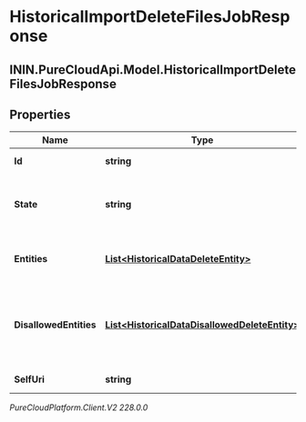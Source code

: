 # HistoricalImportDeleteFilesJobResponse

## ININ.PureCloudApi.Model.HistoricalImportDeleteFilesJobResponse

## Properties

|Name | Type | Description | Notes|
|------------ | ------------- | ------------- | -------------|
| **Id** | **string** | The Job Id Request | [optional] |
| **State** | **string** | Property denoting the state of the remove request | [optional] |
| **Entities** | [**List&lt;HistoricalDataDeleteEntity&gt;**](HistoricalDataDeleteEntity) | The request entities that got deleted | [optional] |
| **DisallowedEntities** | [**List&lt;HistoricalDataDisallowedDeleteEntity&gt;**](HistoricalDataDisallowedDeleteEntity) | The request entities that were disallowed to be deleted | [optional] |
| **SelfUri** | **string** | The URI for this object | [optional] |



_PureCloudPlatform.Client.V2 228.0.0_
